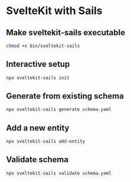 # SvelteKit with Sails

## Make sveltekit-sails executable

```sh
chmod +x bin/sveltekit-sails
```

## Interactive setup

```sh
npx sveltekit-sails init
```

## Generate from existing schema

```sh
npx sveltekit-sails generate schema.yaml
```

## Add a new entity

```sh
npx sveltekit-sails add-entity
```

## Validate schema

```sh
npx sveltekit-sails validate schema.yaml
```
